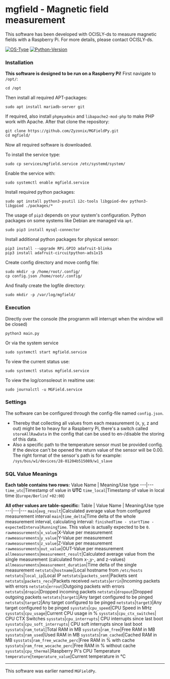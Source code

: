 # mgfield - Magnetic field measurement
This software has been developed with OCISLY-ds to measure magnetic fields with a Raspberry Pi.
For more details, please contact OCISLY-ds.

[![OS-Type](https://img.shields.io/badge/OS%20Type-Linux-blue)]()
[![Python-Version](https://img.shields.io/badge/Python-3.9.2-blue)]()

### Installation
**This software is designed to be run on a Raspberry Pi!**
First navigate to ```/opt/```:
```
cd /opt
```
Then install all required APT-packages:
```
sudo apt install mariadb-server git 
```
If required, also install ```phpmyadmin``` and ```libapache2-mod-php``` to make PHP work with Apache. After that clone the repository:
```
git clone https://github.com/Zyzonix/MGFieldPy.git
cd mgfield/
```
Now all required software is downloaded.

To install the service type:
```
sudo cp services/mgfield.service /etc/systemd/system/
```

Enable the service with:
```
sudo systemctl enable mgfield.service
```

Install required python packages:
```
sudo apt install python3-psutil i2c-tools libgpiod-dev python3-libgpiod ./packages/* 
```
The usage of ```pip3``` depends on your system's configuration. Python packages on some systems like Debian are managed via ```apt```.
```
sudo pip3 install mysql-connector
```
Install additional python packages for physical sensor:
```
pip3 install --upgrade RPi.GPIO adafruit-blinka
pip3 install adafruit-circuitpython-ads1x15
```
Create config directory and move config file:
```
sudo mkdir -p /home/root/.config/
cp config.json /home/root/.config/
```
And finally create the logfile directory:
```
sudo mkdir -p /var/log/mgfield/
```


### Execution
Directly over the console (the programm will interrupt when the window will be closed)
```
python3 main.py
```
Or via the system service
```
sudo systemctl start mgfield.service
```
To view the current status use:
```
sudo systemctl status mgfield.service
```
To view the log/consoleout in realtime use:
```
sudo journalctl -u MGField.service
```

### Settings
The software can be configured through the config-file named ```config.json```. 

- Thereby that collecting all values from each measurement (x, y, z and out) might be to heavy for a Raspberry Pi, there's a switch called ```storeAllRawData``` in the config that can be used to en-/disable the storing of this data.
- Also a specific path to the temperature sensor must be provided config. If the device can't be opened the return value of the sensor will be 0.00. The right format of the sensor's path is for example: ```/sys/bus/w1/devices/28-01204b515089/w1_slave```


### SQL Value Meanings
**Each table contains two rows:**
Value Name | Meaning/Use type
---|---
```time_utc```|Timestamp of value in **UTC**
```time_local```|Timestamp of value in local time (```Europe/Berlin```/ ```+02:00```)

**All other values are table-specific:**
Table | Value Name | Meaning/Use type
---|---|---
```main```|```avg_result```|Calculated average value from configured measurement interval
```main```|```time_delta```|Time delta of the whole measurement interval, calculating interval: ```finishedTime - startTime - expectedIntervalRunningTime```. This value is actually expected to be ```0```.
```rawmeasurements```|```x_value```|X-Value per measurement
```rawmeasurements```|```y_value```|Y-Value per measurement
```rawmeasurements```|```z_value```|Z-Value per measurement
```rawmeasurements```|```out_value```|OUT-Value per measurement
```allmeasurements```|```measurement_result```|Calculated average value from the single measurement (calculated from x-,y-, and z-values)
```allmeasurements```|```measurement_duration```|Time delta of the single measurement
```netstats```|```hostname```|Local hostname from ```/etc/hosts```
```netstats```|```local_ip```|Local IP
```netstats```|```packets_sent```|Packets sent
```netstats```|```packets_recv```|Packets received
```netstats```|```errin```|Incoming packets with errors
```netstats```|```errout```|Outgoing packets with errors
```netstats```|```dropin```|Dropped incoming packets
```netstats```|```dropout```|Dropped outgoing packets
```netstats```|```target1```|Any target configured to be pinged
```netstats```|```target2```|Any target configured to be pinged
```netstats```|```target3```|Any target configured to be pinged
```sysstats```|```cpu_speed```|CPU Speed in MHz
```sysstats```|```cpu_usage```|Current CPU usage in %
```sysstats```|```cpu_ctx_switches```| CPU CTX Switches
```sysstats```|```cpu_interrupts```| CPU interrupts since last boot
```sysstats```|```cpu_soft_interrupts```| CPU soft interrupts since last boot
```sysstats```|```ram_total```|Total RAM in MB
```sysstats```|```ram_free```|Free RAM in MB
```sysstats```|```ram_used```|Used RAM in MB
```sysstats```|```ram_cached```|Cached RAM in MB
```sysstats```|```ram_free_wcache_perc```|Free RAM in % with cache
```sysstats```|```ram_free_wocache_perc```|Free RAM in % without cache
```sysstats```|```cpu_thermal```|Raspberry Pi's CPU Temperature
```temperature```|```temperature_value```|Current temperature in °C

-----
This software was earlier named ```MGFieldPy```.

